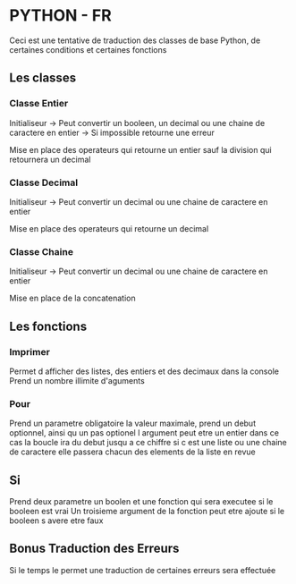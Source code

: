 # PYTHON - FR

Ceci est une tentative de traduction des classes de base Python, de certaines conditions et certaines fonctions

## Les classes


### Classe Entier

Initialiseur -> Peut convertir un booleen, un decimal ou une chaine de caractere en entier
             -> Si impossible retourne une erreur

Mise en place des operateurs qui retourne un entier sauf la division qui retournera un decimal

### Classe Decimal

Initialiseur -> Peut convertir un decimal ou une chaine de caractere en entier

Mise en place des operateurs qui retourne un decimal

### Classe Chaine

Initialiseur -> Peut convertir un decimal ou une chaine de caractere en entier

Mise en place de la concatenation

## Les fonctions

### Imprimer

Permet d afficher des listes, des entiers et des decimaux dans la console
Prend un nombre illimite d'aguments

### Pour

Prend un parametre obligatoire la valeur maximale, prend un debut optionnel, ainsi qu un pas optionel
l argument peut etre un entier dans ce cas la boucle ira du debut jusqu a ce chiffre
si c est une liste ou une chaine de caractere elle passera chacun des elements de la liste en revue

## Si

Prend deux parametre un boolen et une fonction qui sera executee si le booleen est vrai
Un troisieme argument de la fonction peut etre ajoute si le booleen s avere etre faux


## Bonus Traduction des Erreurs

Si le temps le permet une traduction de certaines erreurs sera effectuée